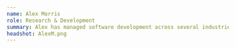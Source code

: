 ```yaml
---
name: Alex Morris
role: Research & Development
summary: Alex has managed software development across several industries, and now manages technical contributions at the Institute. A number of libraries and tools are published on our Github repo. 
headshot: AlexM.png
---
```

